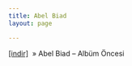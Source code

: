 ```yaml
---
title: Abel Biad
layout: page

---
```

<a href="https://cloud.mail.ru/public/e0aa402d21b6/Abel%20Biad%20-%20Alb%C3%BCm%20%C3%96ncesi%20Par%C3%A7alar" target="_blank">[indir]</a>  »  Abel Biad &#8211; Albüm Öncesi